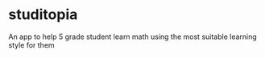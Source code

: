 # studitopia
An app to help 5 grade student learn math using the most suitable learning style for them

